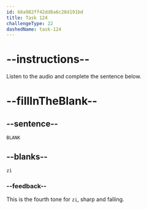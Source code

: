 ```yaml
---
id: 68a982ff42dd8a6c28d191bd
title: Task 124
challengeType: 22
dashedName: task-124
---
```


<!-- (Audio) A: zì -->

# --instructions--

Listen to the audio and complete the sentence below.

# --fillInTheBlank--

## --sentence--

`BLANK`

## --blanks--

`zì`

### --feedback--

This is the fourth tone for `zi`, sharp and falling.
